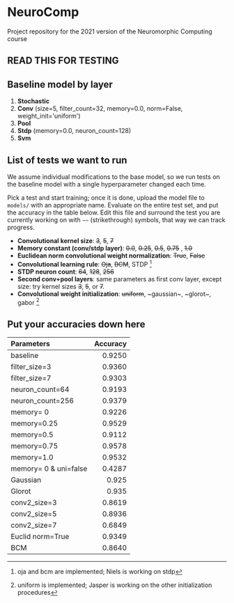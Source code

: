# NeuroComp

Project repository for the 2021 version of the Neuromorphic Computing course

## READ THIS FOR TESTING

## Baseline model by layer

1. **Stochastic**
2. **Conv** (size=5, filter_count=32, memory=0.0, norm=False, weight_init='uniform')
3. **Pool**
4. **Stdp** (memory=0.0, neuron_count=128)
5. **Svm**

## List of tests we want to run

We assume individual modifications to the base model, so we run tests on the baseline model with a single hyperparameter changed each time.

Pick a test and start training; once it is done, upload the model file to `models/` with an appropriate name. Evaluate on the entire test set, and put the accuracy in the table below. Edit this file and surround the test you are currently working on with `~~` (strikethrough) symbols, that way we can track progress.

- **Convolutional kernel size**: ~~3~~, ~~5~~, ~~7~~
- **Memory constant (conv/stdp layer)**: ~~0.0~~, ~~0.25~~, ~~0.5~~, ~~0.75~~ , ~~1.0~~
- **Euclidean norm convolutional weight normalization**: ~~True~~, ~~False~~
- **Convolutional learning rule**: ~~Oja~~, ~~BCM~~, STDP [^1]
- **STDP neuron count**: ~~64~~, ~~128~~, ~~256~~
- **Second conv+pool layers**: same parameters as first conv layer, except size: try kernel sizes ~~3~~, ~~5~~, or ~~7~~.
- **Convolutional weight initialization**: ~~uniform~~, ~gaussian~, ~glorot~, gabor [^2]

## Put your accuracies down here

| Parameters            | Accuracy |
|:----------------------|---------:|
| baseline              |   0.9250 |
| filter_size=3         |   0.9360 |
| filter_size=7         |   0.9303 |
| neuron_count=64       |   0.9193 |
| neuron_count=256      |   0.9379 |
| memory= 0             |   0.9226 |
| memory=0.25           |   0.9529 |
| memory=0.5            |   0.9112 |
| memory=0.75           |   0.9578 |
| memory=1.0            |   0.9532 |
| memory= 0 & uni=false |   0.4287 |
| Gaussian              |   0.925  |
| Glorot                |   0.935  |
| conv2_size=3          |   0.8619 |
| conv2_size=5          |   0.8936 |
| conv2_size=7          |   0.6849 |
| Euclid norm=True      |   0.9349 |
| BCM                   |   0.8640 |


[^1]: oja and bcm are implemented; Niels is working on stdp
[^2]: uniform is implemented; Jasper is working on the other initialization procedures
